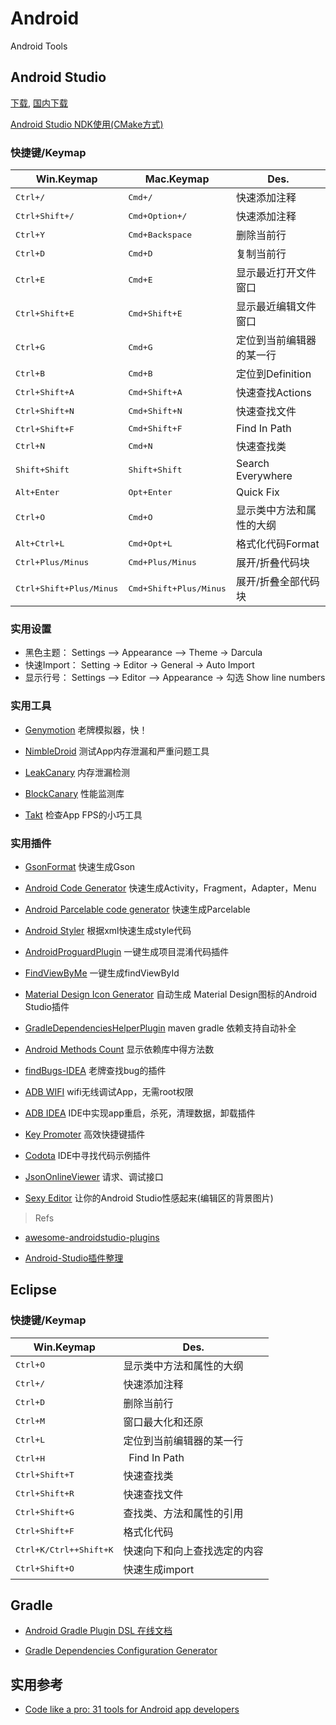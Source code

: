 


# Android
Android Tools


## Android Studio

[下载](https://developer.android.com/studio/index.html), [国内下载](http://www.androiddevtools.cn/index.html) 

[Android Studio NDK使用(CMake方式)](https://developer.android.com/studio/projects/add-native-code.html)

### 快捷键/Keymap 


|	Win.Keymap						|	Mac.Keymap						|	Des.						|
|----------------------				|----------------------				|--------------------------		|
|	<kbd>Ctrl+/</kbd>              	|	<kbd>Cmd+/</kbd>              	|   快速添加注释					|
|	<kbd>Ctrl+Shift+/</kbd>         |	<kbd>Cmd+Option+/</kbd>         |   快速添加注释    			|
|	<kbd>Ctrl+Y</kbd>              	|	<kbd>Cmd+Backspace</kbd>       	|   删除当前行					|
|	<kbd>Ctrl+D</kbd>              	|	<kbd>Cmd+D</kbd>       			|   复制当前行					|
|	<kbd>Ctrl+E</kbd>              	|	<kbd>Cmd+E</kbd>       			|   显示最近打开文件窗口			|
|	<kbd>Ctrl+Shift+E</kbd>        	|	<kbd>Cmd+Shift+E</kbd>  		|   显示最近编辑文件窗口			|
|	<kbd>Ctrl+G</kbd>              	|	<kbd>Cmd+G</kbd>              	|   定位到当前编辑器的某一行		|
|	<kbd>Ctrl+B</kbd>              	|	<kbd>Cmd+B</kbd>              	|   定位到Definition 			|
|	<kbd>Ctrl+Shift+A</kbd>        	|	<kbd>Cmd+Shift+A</kbd>        	|   快速查找Actions				|
|	<kbd>Ctrl+Shift+N</kbd>        	|	<kbd>Cmd+Shift+N</kbd>        	|   快速查找文件					|
|	<kbd>Ctrl+Shift+F</kbd>        	|	<kbd>Cmd+Shift+F</kbd>  		    |   Find In Path			|
|	<kbd>Ctrl+N</kbd>        		|	<kbd>Cmd+N</kbd>        		        |   快速查找类					|
|	<kbd>Shift+Shift</kbd>        	|	<kbd>Shift+Shift</kbd>        	|   Search Everywhere			|
|	<kbd>Alt+Enter</kbd>        	|	<kbd>Opt+Enter</kbd>        	          |   Quick Fix 					   |
|	<kbd>Ctrl+O</kbd>              	    |	<kbd>Cmd+O</kbd>              	  |   显示类中方法和属性的大纲	|
|	<kbd>Alt+Ctrl+L</kbd>        	      |	<kbd>Cmd+Opt+L</kbd>        	    |   格式化代码Format				  |
|	<kbd>Ctrl+Plus/Minus</kbd>        	|	<kbd>Cmd+Plus/Minus</kbd>        	|   展开/折叠代码块				  |
|	<kbd>Ctrl+Shift+Plus/Minus</kbd>    |	<kbd>Cmd+Shift+Plus/Minus</kbd>   |   展开/折叠全部代码块		  |

### 实用设置

- 黑色主题：  Settings –> Appearance –> Theme -> Darcula 
- 快速Import： Setting -> Editor -> General -> Auto Import
- 显示行号： Settings –> Editor –> Appearance -> 勾选 Show line numbers

### 实用工具

- [Genymotion](https://plugins.jetbrains.com/plugin/7269-genymotion) 老牌模拟器，快！

- [NimbleDroid](https://nimbledroid.com/) 测试App内存泄漏和严重问题工具

- [LeakCanary](https://github.com/square/leakcanary) 内存泄漏检测

- [BlockCanary](https://github.com/markzhai/AndroidPerformanceMonitor) 性能监测库

- [Takt](https://github.com/wasabeef/Takt) 检查App FPS的小巧工具


### 实用插件

- [GsonFormat](https://plugins.jetbrains.com/plugin/7654-gsonformat) 快速生成Gson

- [Android Code Generator](https://plugins.jetbrains.com/plugin/7595-android-code-generator)  快速生成Activity，Fragment，Adapter，Menu

- [Android Parcelable code generator](https://plugins.jetbrains.com/plugin/7332-android-parcelable-code-generator) 快速生成Parcelable

- [Android Styler](https://plugins.jetbrains.com/plugin/7972-android-styler) 根据xml快速生成style代码

- [AndroidProguardPlugin](https://github.com/zhonghanwen/AndroidProguardPlugin) 一键生成项目混淆代码插件

- [FindViewByMe](https://github.com/laobie/FindViewByMe) 一键生成findViewById

- [Material Design Icon Generator](https://github.com/konifar/android-material-design-icon-generator-plugin) 自动生成 Material Design图标的Android Studio插件

- [GradleDependenciesHelperPlugin](https://github.com/siosio/GradleDependenciesHelperPlugin) maven gradle 依赖支持自动补全

- [Android Methods Count](https://plugins.jetbrains.com/plugin/8076-android-methods-count) 显示依赖库中得方法数

- [findBugs-IDEA](https://plugins.jetbrains.com/plugin/3847-findbugs-idea) 老牌查找bug的插件

- [ADB WIFI](https://plugins.jetbrains.com/plugin/7856-adb-wifi) wifi无线调试App，无需root权限

- [ADB IDEA](https://github.com/pbreault/adb-idea) IDE中实现app重启，杀死，清理数据，卸载插件

- [Key Promoter](https://plugins.jetbrains.com/plugin/4455-key-promoter) 高效快捷键插件

- [Codota](https://www.codota.com/ide-plugin) IDE中寻找代码示例插件

- [JsonOnlineViewer](https://plugins.jetbrains.com/plugin/7838-jsononlineviewer) 请求、调试接口

- [Sexy Editor](https://plugins.jetbrains.com/plugin/1833-sexy-editor) 让你的Android Studio性感起来(编辑区的背景图片)

> Refs  

- [awesome-androidstudio-plugins](https://github.com/jiang111/awesome-androidstudio-plugins)

- [Android-Studio插件整理](https://ydmmocoo.github.io/2016/06/28/Android-Studio插件整理/)

## Eclipse 


### 快捷键/Keymap 

|	Win.Keymap						|	Des.						|
|----------------------				|--------------------------		|
|	<kbd>Ctrl+O</kbd>              	|   显示类中方法和属性的大纲		|
|	<kbd>Ctrl+/</kbd>              	|   快速添加注释					|
|	<kbd>Ctrl+D</kbd>              	|   删除当前行					|
|	<kbd>Ctrl+M</kbd>              	|   窗口最大化和还原				|
|	<kbd>Ctrl+L</kbd>              	|   定位到当前编辑器的某一行		|
|	<kbd>Ctrl+H</kbd>              	|   Find In Path		|
|	<kbd>Ctrl+Shift+T</kbd>        	|   快速查找类					|
|	<kbd>Ctrl+Shift+R</kbd>        	|   快速查找文件					|
|	<kbd>Ctrl+Shift+G</kbd>        	|   查找类、方法和属性的引用		|
|	<kbd>Ctrl+Shift+F</kbd>        	|   格式化代码					|
|	<kbd>Ctrl+K/Ctrl++Shift+K</kbd>	|   快速向下和向上查找选定的内容	|
|	<kbd>Ctrl+Shift+O</kbd>        	|   快速生成import				|
  


## Gradle

- [Android Gradle Plugin DSL 在线文档](http://google.github.io/android-gradle-dsl/)  

- [Gradle Dependencies Configuration Generator](http://gradleplease.appspot.com/)


## 实用参考  

- [Code like a pro: 31 tools for Android app developers](https://techbeacon.com/code-pro-31-tools-android-app-developers)
